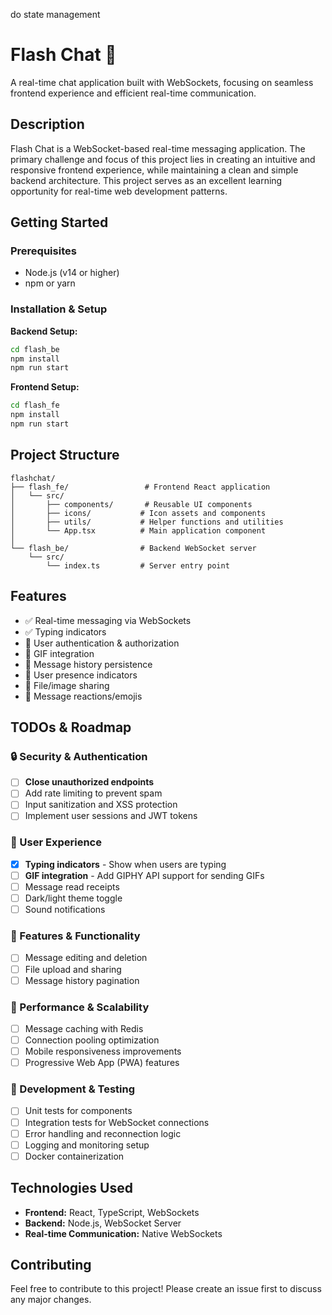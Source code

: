 do state management
# Flash Chat 💬

A real-time chat application built with WebSockets, focusing on seamless frontend experience and efficient real-time communication.

## Description

Flash Chat is a WebSocket-based real-time messaging application. The primary challenge and focus of this project lies in creating an intuitive and responsive frontend experience, while maintaining a clean and simple backend architecture. This project serves as an excellent learning opportunity for real-time web development patterns.

## Getting Started

### Prerequisites
- Node.js (v14 or higher)
- npm or yarn

### Installation & Setup

**Backend Setup:**
```bash
cd flash_be
npm install
npm run start
```

**Frontend Setup:**
```bash
cd flash_fe
npm install
npm run start
```

## Project Structure

```
flashchat/
├── flash_fe/                 # Frontend React application
│   └── src/
│       ├── components/       # Reusable UI components
│       ├── icons/           # Icon assets and components
│       ├── utils/           # Helper functions and utilities
│       └── App.tsx          # Main application component
│
└── flash_be/                # Backend WebSocket server
    └── src/
        └── index.ts         # Server entry point
```

## Features

- ✅ Real-time messaging via WebSockets
- ✅ Typing indicators
- 🔄 User authentication & authorization
- 🔄 GIF integration
- 🔄 Message history persistence
- 🔄 User presence indicators
- 🔄 File/image sharing
- 🔄 Message reactions/emojis

## TODOs & Roadmap

### 🔒 Security & Authentication
- [ ] **Close unauthorized endpoints** 
- [ ] Add rate limiting to prevent spam
- [ ] Input sanitization and XSS protection
- [ ] Implement user sessions and JWT tokens

### 🎨 User Experience
- [x] **Typing indicators** - Show when users are typing
- [ ] **GIF integration** - Add GIPHY API support for sending GIFs
- [ ] Message read receipts
- [ ] Dark/light theme toggle
- [ ] Sound notifications

### 📱 Features & Functionality
- [ ] Message editing and deletion
- [ ] File upload and sharing
- [ ] Message history pagination

### 🚀 Performance & Scalability
- [ ] Message caching with Redis
- [ ] Connection pooling optimization
- [ ] Mobile responsiveness improvements
- [ ] Progressive Web App (PWA) features

### 🧪 Development & Testing
- [ ] Unit tests for components
- [ ] Integration tests for WebSocket connections
- [ ] Error handling and reconnection logic
- [ ] Logging and monitoring setup
- [ ] Docker containerization

## Technologies Used

- **Frontend:** React, TypeScript, WebSockets
- **Backend:** Node.js, WebSocket Server
- **Real-time Communication:** Native WebSockets

## Contributing

Feel free to contribute to this project! Please create an issue first to discuss any major changes.
